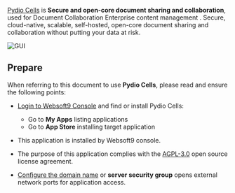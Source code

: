 [Pydio Cells](https://pydio.com/) is **Secure and open-core document sharing and collaboration**, used for Document Collaboration Enterprise content management . Secure, cloud-native, scalable, self-hosted, open-core document sharing and collaboration without putting your data at risk.


![GUI](http://libs.websoft9.com/Websoft9/DocsPicture/en/cells/cells-gui-websoft9.png)


## Prepare

When referring to this document to use **Pydio Cells**, please read and ensure the following points:

- [Login to Websoft9 Console](./login-console) and find or install Pydio Cells:
  - Go to **My Apps** listing applications 
  - Go to **App Store** installing target application

- This application is installed by Websoft9 console.


- The purpose of this application complies with the [AGPL-3.0](https://opensource.org/licenses/AGPL-3.0) open source license agreement.


- [Configure the domain name](./domain-set) or **server security group** opens external network ports for application access.